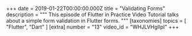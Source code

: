 +++
date = 2019-01-22T00:00:00.000Z
title = "Validating Forms"
description = """
This episode of Flutter in Practice Video Tutorial talks about a simple form validation in Flutter forms.
"""
[taxonomies]
topics = [ "Flutter", "Dart" ]
[extra]
number = "13"
video_id = "WHJLVHgIlpI"
+++




